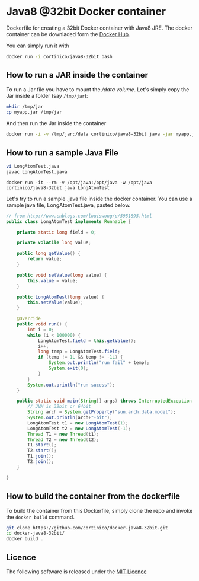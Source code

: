 # Java8 @32bit Docker container

Dockerfile for creating a 32bit Docker container with Java8 JRE.
The docker container can be downladed form the [Docker Hub](https://hub.docker.com/r/cortinico/java8-32bit/).

You can simply run it with
```bash
docker run -i cortinico/java8-32bit bash
```

## How to run a JAR inside the container
To run a Jar file you have to mount the */data volume*. Let's simply copy the Jar inside a folder (say ```/tmp/jar```):
```bash
mkdir /tmp/jar
cp myapp.jar /tmp/jar
```
And then run the Jar inside the container
```bash
docker run -i -v /tmp/jar:/data cortinico/java8-32bit java -jar myapp.jar
```

## How to run a sample Java File

```sh
vi LongAtomTest.java
javac LongAtomTest.java
```

`docker run -it --rm -v /opt/java:/opt/java -w /opt/java cortinico/java8-32bit java LongAtomTest`

Let's try to run a sample .java file inside the docker container. You can use a sample java file, LongAtomTest.java, pasted below.

```java
// from http://www.cnblogs.com/louiswong/p/5951895.html
public class LongAtomTest implements Runnable {

    private static long field = 0;

    private volatile long value;

    public long getValue() {
        return value;
    }

    public void setValue(long value) {
        this.value = value;
    }

    public LongAtomTest(long value) {
        this.setValue(value);
    }

    @Override
    public void run() {
        int i = 0;
        while (i < 100000) {
            LongAtomTest.field = this.getValue();
            i++;
            long temp = LongAtomTest.field;
            if (temp != 1L && temp != -1L) {
                System.out.println("run fail" + temp);
                System.exit(0);
            }
        }
        System.out.println("run sucess");
    }

    public static void main(String[] args) throws InterruptedException {
        // JVM is 32bit or 64bit
        String arch = System.getProperty("sun.arch.data.model");
        System.out.println(arch+"-bit");
        LongAtomTest t1 = new LongAtomTest(1);
        LongAtomTest t2 = new LongAtomTest(-1);
        Thread T1 = new Thread(t1);
        Thread T2 = new Thread(t2);
        T1.start();
        T2.start();
        T1.join();
        T2.join();
    }

}
```

## How to build the container from the dockerfile
To build the container from this Dockerfile, simply clone the repo and invoke the ```docker build``` command.
```bash
git clone https://github.com/cortinico/docker-java8-32bit.git
cd docker-java8-32bit/
docker build .
```

## Licence
The following software is released under the [MIT Licence](https://github.com/cortinico/docker-java8-32bit/blob/master/LICENSE)
